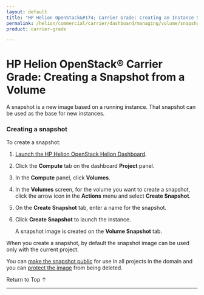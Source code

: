 ```yaml
---
layout: default
title: "HP Helion OpenStack&#174; Carrier Grade: Creating an Instance Snapshot"
permalink: /helion/commercial/carrier/dashboard/managing/volume/snapshot/create/
product: carrier-grade

---
```

<!--UNDER REVISION-->

<script>

function PageRefresh {
onLoad="window.refresh"
}

PageRefresh();

</script>

<!--
<p style="font-size: small;"> <a href="/helion/commercial/carrier/ga1/install/">&#9664; PREV</a> | <a href="/helion/commercial/carrier/ga1/install-overview/">&#9650; UP</a> | <a href="/helion/commercial/carrier/ga1/">NEXT &#9654;</a></p> 
-->

# HP Helion OpenStack&#174; Carrier Grade: Creating a Snapshot from a Volume

A snapshot is a new image based on a running instance. That snapshot can be used as the base for new instances. 

### Creating a snapshot ###

To create a snapshot:

1. [Launch the HP Helion OpenStack Helion Dashboard](/helion/openstack/carrier/dashboard/login/).

2. Click the **Compute** tab on the dashboard **Project** panel.

3. In the **Compute** panel, click **Volumes**.

3. In the **Volumes** screen, for the volume you want to create a snapshot, click the arrow icon in the **Actions** menu and select **Create Snapshot**.

4. On the **Create Snapshot** tab, enter a name for the snapshot.

5. Click **Create Snapshot** to launch the instance.

	A snapshot image is created on the **Volume Snapshot** tab.

When you create a snapshot, by default the snapshot image can be used only with the current project.

You can [make the snapshot public](/helion/commercial/carrier/dashboard/managing/images/public/) for use in all projects in the domain and you can [protect the image](/helion/commercial/carrier/dashboard/managing/images/protect/) from being deleted. 

<a href="#top" style="padding:14px 0px 14px 0px; text-decoration: none;"> Return to Top &#8593; </a>


----
